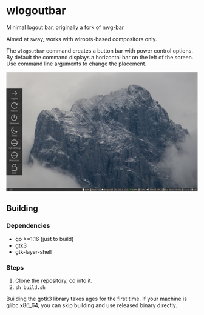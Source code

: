 # wlogoutbar

Minimal logout bar, originally a fork of [nwg-bar](https://github.com/nwg-piotr/nwg-bar)

Aimed at sway, works with wlroots-based compositors only.

The `wlogoutbar` command creates a button bar with power control options.
By default the command displays a horizontal bar on the left of the screen.
Use command line arguments to change the placement.

![screenshot.jpg](screenshot.jpg)

## Building

### Dependencies

- go >=1.16 (just to build)
- gtk3
- gtk-layer-shell

### Steps

1. Clone the repository, cd into it.
2. `sh build.sh`

Building the gotk3 library takes ages for the first time. If your machine is
glibc x86\_64, you can skip building and use released binary directly.
